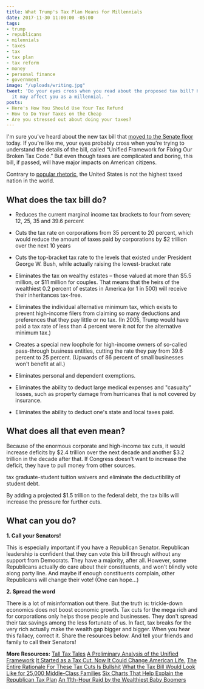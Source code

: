 ```yaml
---
title: What Trump's Tax Plan Means for Millennials
date: 2017-11-30 11:00:00 -05:00
tags:
- trump
- republicans
- milennials
- taxes
- tax
- tax plan
- tax reform
- money
- personal finance
- government
image: "/uploads/writing.jpg"
tweet: 'Do your eyes cross when you read about the proposed tax bill? Here''s how
  it may affect you as a millennial. '
posts:
- Here's How You Should Use Your Tax Refund
- How to Do Your Taxes on the Cheap
- Are you stressed out about doing your taxes?
---
```


I'm sure you've heard about the new tax bill that [moved to the Senate floor](https://www.nytimes.com/2017/11/30/us/politics/tax-overhaul-senate-debate.html) today. If you're like me, your eyes probably cross when you're trying to understand the details of the bill, called “Unified Framework for Fixing Our Broken Tax Code.” But even though taxes are complicated and boring, this bill, if passed, will have major impacts on American citizens.

Contrary to [popular rhetoric](http://money.cnn.com/2017/10/12/news/economy/trump-us-highest-taxes/index.html), the United States is not the highest taxed nation in the world.

## What does the tax bill do?

* Reduces the current marginal income tax brackets to four from seven; 12, 25, 35 and 39.6 percent

* Cuts the tax rate on corporations from 35 percent to 20 percent, which would reduce the amount of taxes paid by corporations by $2 trillion over the next 10 years

* Cuts the top-bracket tax rate to the levels that existed under President George W. Bush, while actually raising the lowest-bracket rate

* Eliminates the tax on wealthy estates – those valued at more than $5.5 million, or $11 million for couples. That means that the heirs of the wealthiest 0.2 percent of estates in America (or 1 in 500) will receive their inheritances tax-free.

* Eliminates the individual alternative minimum tax, which exists to prevent high-income filers from claiming so many deductions and preferences that they pay little or no tax. (In 2005, Trump would have paid a tax rate of less than 4 percent were it not for the alternative minimum tax.)

* Creates a special new loophole for high-income owners of so-called pass-through business entities, cutting the rate they pay from 39.6 percent to 25 percent. (Upwards of 86 percent of small businesses won't benefit at all.)

* Eliminates personal and dependent exemptions.

* Eliminates the ability to deduct large medical expenses and "casualty" losses, such as property damage from hurricanes that is not covered by insurance.

* Eliminates the ability to deduct one's state and local taxes paid.

## What does all that even mean?

Because of the enormous corporate and high-income tax cuts, it would increase deficits by $2.4 trillion over the next decade and another $3.2 trillion in the decade after that. If Congress doesn't want to increase the deficit, they have to pull money from other sources.

tax graduate-student tuition waivers and eliminate the deductibility of student debt.

By adding a projected $1.5 trillion to the federal debt, the tax bills will increase the pressure for further cuts.

## What can you do?

**1. Call your Senators!**

This is especially important if you have a Republican Senator. Republican leadership is confident that they can vote this bill through without any support from Democrats. They have a majority, after all. However, some Republicans actually do care about their constituents, and won't blindly vote along party line. And maybe if enough constituents complain, other Republicans will change their vote! (One can hope...)

**2. Spread the word**

There is a lot of misinformation out there. But the truth is: trickle-down economics does not boost economic growth. Tax cuts for the mega rich and for corporations only helps those people and businesses. They don't spread their tax savings among the less fortunate of us. In fact, tax breaks for the very rich actually make the wealth gap bigger and bigger. When you hear this fallacy, correct it. Share the resources below. And tell your friends and family to call their Senators!

**More Resources:**
[Tall Tax Tales](https://www.usnews.com/opinion/economic-intelligence/articles/2017-10-02/donald-trump-and-the-gop-are-trumpeting-tax-reform-that-benefits-the-rich)
[A Preliminary Analysis of the Unified Framework](http://www.taxpolicycenter.org/publications/preliminary-analysis-unified-framework)
[It Started as a Tax Cut. Now It Could Change American Life.](https://mobile.nytimes.com/2017/11/29/business/republican-tax-cut.html?_r=0&referer=http%3A%2F%2Fm.facebook.com)
[The Entire Rationale For These Tax Cuts Is Bullshit](https://splinternews.com/the-entire-rationale-for-these-tax-cuts-is-bullshit-1819135455)
[What the Tax Bill Would Look Like for 25,000 Middle-Class Families](https://www.nytimes.com/interactive/2017/11/28/upshot/what-the-tax-bill-would-look-like-for-25000-middle-class-families.html?hp&action=click&pgtype=Homepage&clickSource=g-artboard\+g-artboard-v3&module=b-lede-package-region&region=top-news&WT.nav=top-news)
[Six Charts That Help Explain the Republican Tax Plan](https://www.nytimes.com/interactive/2017/09/27/us/politics/six-charts-to-explain-the-republican-tax-plan.html?_r=0)
[An 11th-Hour Raid by the Wealthiest Baby Boomers](https://www.theatlantic.com/politics/archive/2017/11/young-people-will-foot-the-bill-for-the-gops-tax-plan/547097/?utm_source=atlfb)